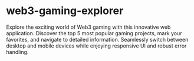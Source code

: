 # web3-gaming-explorer
Explore the exciting world of Web3 gaming with this innovative web application. Discover the top 5 most popular gaming projects, mark your favorites, and navigate to detailed information. Seamlessly switch between desktop and mobile devices while enjoying responsive UI and robust error handling.
